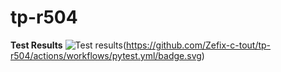 # tp-r504
**Test Results**
![Test results](https://avatars.githubusercontent.com/u/117410802?s=48&v=4)(https://github.com/Zefix-c-tout/tp-r504/actions/workflows/pytest.yml/badge.svg)

